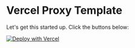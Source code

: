 # Vercel Proxy Template
Let's get this started up. Click the buttons below:


[![Deploy with Vercel](https://vercel.com/button)](https://vercel.com/new/clone?repository-url=https%3A%2F%2Fgitlab.com%2Fmrrainbow%2Fvercel-proxy-template.git&env=PROXY_TARGET&envDescription=PROXY_TARGET%20should%20be%20a%20url%20including%20'https%3A%2F%2F'%20without%20quotes.&envLink=https%3A%2F%2Fgitlab.com%2Fmrrainbow%2Fvercel-proxy-template%2F-%2Fraw%2Fmain%2Fenv-vars.md%2F%3Fref_type%3Dheads&project-name=my-vercel-proxy&repository-name=my-vercel-proxy&demo-title=Vercel%20Proxy%20Demo&demo-description=A%20proxy%20for%20vercel%20using%20nodejs%2C%20http-proxy-middleware%2C%20and%20other%20frameworks.&demo-url=https%3A%2F%2Fvercel-proxy-template.vercel.app)
